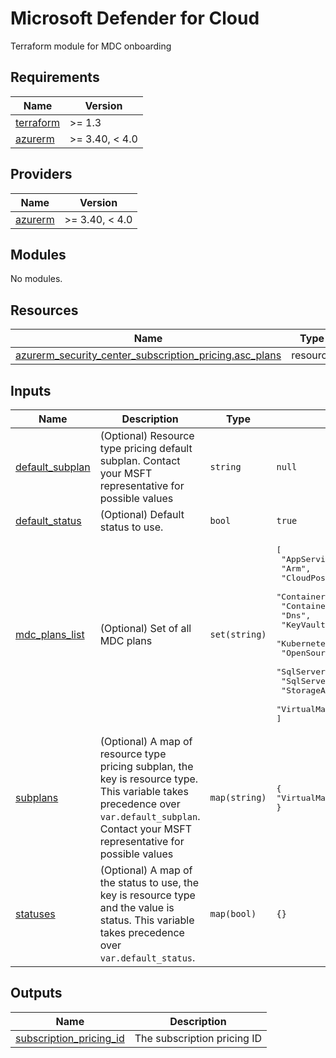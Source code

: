# Microsoft Defender for Cloud

Terraform module for MDC onboarding

<!-- BEGIN_TF_DOCS -->
## Requirements

| Name                                                                      | Version        |
|---------------------------------------------------------------------------|----------------|
| <a name="requirement_terraform"></a> [terraform](#requirement\_terraform) | >= 1.3         |
| <a name="requirement_azurerm"></a> [azurerm](#requirement\_azurerm)       | >= 3.40, < 4.0 |

## Providers

| Name                                                          | Version        |
|---------------------------------------------------------------|----------------|
| <a name="provider_azurerm"></a> [azurerm](#provider\_azurerm) | >= 3.40, < 4.0 |

## Modules

No modules.

## Resources

| Name                                                                                                                                                                           | Type     |
|--------------------------------------------------------------------------------------------------------------------------------------------------------------------------------|----------|
| [azurerm_security_center_subscription_pricing.asc_plans](https://registry.terraform.io/providers/hashicorp/azurerm/latest/docs/resources/security_center_subscription_pricing) | resource |

## Inputs

| Name                                                                              | Description                                                                                                                                                                                  | Type          | Default                                                                                                                                                                                                                                                                                                              | Required |
|-----------------------------------------------------------------------------------|----------------------------------------------------------------------------------------------------------------------------------------------------------------------------------------------|---------------|----------------------------------------------------------------------------------------------------------------------------------------------------------------------------------------------------------------------------------------------------------------------------------------------------------------------|:--------:|
| <a name="input_default_subplan"></a> [default\_subplan](#input\_default\_subplan) | (Optional) Resource type pricing default subplan. Contact your MSFT representative for possible values                                                                                       | `string`      | `null`                                                                                                                                                                                                                                                                                                               |    no    |
| <a name="input_default_status"></a> [default\_status](#input\_default\_status)          | (Optional) Default status to use.                                                                                                                | `bool`      | `true`                                                                                                                                                                                                                                                                                                         |    no    |
| <a name="input_mdc_plans_list"></a> [mdc\_plans\_list](#input\_mdc\_plans\_list)  | (Optional) Set of all MDC plans                                                                                                                                                              | `set(string)` | <pre>[<br>  "AppServices",<br>  "Arm",<br>  "CloudPosture",<br>  "ContainerRegistry",<br>  "Containers",<br>  "Dns",<br>  "KeyVaults",<br>  "KubernetesService",<br>  "OpenSourceRelationalDatabases",<br>  "SqlServers",<br>  "SqlServerVirtualMachines",<br>  "StorageAccounts",<br>  "VirtualMachines"<br>]</pre> |    no    |
| <a name="input_subplans"></a> [subplans](#input\_subplans)                        | (Optional) A map of resource type pricing subplan, the key is resource type. This variable takes precedence over `var.default_subplan`. Contact your MSFT representative for possible values | `map(string)` | <pre>{<br>"VirtualMachines" : "P2"<br>}</pre>                                                                                                                                                                                                                                                                                                                 |    no    |
| <a name="input_statuses"></a> [statuses](#input\_statuses)                                 | (Optional) A map of the status to use, the key is resource type and the value is status. This variable takes precedence over `var.default_status`.                                                              | `map(bool)` | `{}`                                                                                                                                                                                                                                                                                                                 |    no    |

## Outputs

| Name                                                                                                          | Description                 |
|---------------------------------------------------------------------------------------------------------------|-----------------------------|
| <a name="output_subscription_pricing_id"></a> [subscription\_pricing\_id](#output\_subscription\_pricing\_id) | The subscription pricing ID |
<!-- END_TF_DOCS -->

